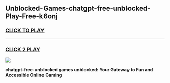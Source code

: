 
## Unblocked-Games-chatgpt-free-unblocked-Play-Free-k6onj
<h3>
<a href="https://premium76.site?title=chatgpt-free-unblocked&ref=21A">CLICK TO PLAY</a></h3>
<hr>

<h3>
<a href="https://premium76.site?title=chatgpt-free-unblocked&ref=21A">CLICK 2 PLAY</a>
  
</h3>

<a href="https://premium76.site?title=chatgpt-free-unblocked&ref=21A"><img src="https://clearcache.store/games.png"></a>


**chatgpt-free-unblocked games unblocked: Your Gateway to Fun and Accessible Online Gaming**
